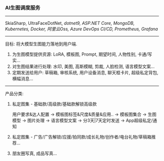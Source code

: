 ﻿### AI生图调度服务

---

<dotnet>SkiaSharp, UltraFaceDotNet, *dotnet9, ASP.NET Core, MongoDB, Kubernetes, Docker, 阿里云Oss, Azure DevOps CI/CD, Prometheus, Grafana*</dotnet>

---

目标: 将大模型生图能力落地到用户端.

1. 为生图模型提供资源: LoRA, 模板图, Prompt, 期望时间, 人物性别, 卡通/写实...
2. 对生图结果进行处理: 水印, 美图, 高斯模糊, 剪裁, 人脸检测, 语言模型文案...
3. 定期发送给用户: 草稿箱, 审核系统, 用户设备消息, 聊天框卡片, 超级私定背包, 横幅消息...

---

产品分类: 

1. 私定图集 - 基础款/高级款/基础款解锁高级款

    用户要求&达人配置 -> 模板图标签&尺度&质量&应用.. -> 模板图集合 -> 生图模型 -> 图片处理 -> 语言模型文案 -> 分3天|7天定时发送 -> App超级私定/通知

1. 私定图集 - 广告/广告解锁/应援/拍同款/成长礼物/创作者/电台礼物/草稿箱推荐...

1. 朋友圈写真, 成品写真...